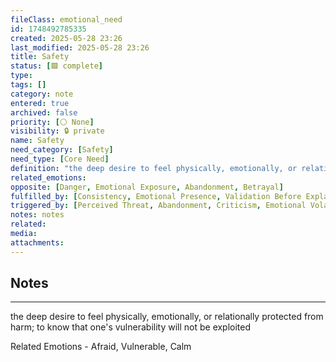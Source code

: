 ```yaml
---
fileClass: emotional_need
id: 1748492785335
created: 2025-05-28 23:26
last_modified: 2025-05-28 23:26
title: Safety
status: [🟩 complete]
type: 
tags: []
category: note
entered: true
archived: false
priority: [⚪ None]
visibility: 🔒 private
name: Safety
need_category: [Safety]
need_type: [Core Need]
definition: "the deep desire to feel physically, emotionally, or relationally protected from harm; to know that one's vulnerability will not be exploited"
related_emotions: 
opposite: [Danger, Emotional Exposure, Abandonment, Betrayal]
fulfilled_by: [Consistency, Emotional Presence, Validation Before Explanation, Physical Reassurance, Verbal Reassurance, Boundaries Being Honored]
triggered_by: [Perceived Threat, Abandonment, Criticism, Emotional Volatility, Unpredictable Behavior]
notes: notes
related: 
media: 
attachments:
---
```


## Notes
---
the deep desire to feel physically, emotionally, or relationally protected from harm; to know that one's vulnerability will not be exploited

Related Emotions - Afraid, Vulnerable, Calm